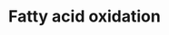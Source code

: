 ---
annotations:
- id: PW:0000002
  parent: classic metabolic pathway
  type: Pathway Ontology
  value: classic metabolic pathway
- id: PW:0000642
  parent: classic metabolic pathway
  type: Pathway Ontology
  value: fatty acid degradation pathway
authors:
- Anwesha
- MaintBot
- Egonw
- AlexanderPico
description: ''
last-edited: 2019-09-17
organisms:
- Mus musculus
redirect_from:
- /index.php/Pathway:WP2318
- /instance/WP2318
revision: null
schema-jsonld:
- '@context': https://schema.org/
  '@id': https://wikipathways.github.io/pathways/WP2318.html
  '@type': Dataset
  creator:
    '@type': Organization
    name: WikiPathways
  description: ''
  keywords:
  - Acetyl-CoA
  - Acetylcarnitine
  - Acyl-CoA
  - Acylcarnitine
  - CACT
  - CPT1
  - CPT2
  - Carnitine
  - Co-ASH
  - CoASH
  - Crotonase
  - Enoyl CoA
  - FAD+
  - FADH2
  - H2O
  - 'Hydroxyacyl CoA '
  - Ketoacyl CoA
  - LCAD
  - M/SCHAD
  - MCAD
  - MCKAT
  - MTP
  - Malonyl-CoA
  - NAD+
  - NAD-
  - NADH+H+
  - NADH+H-
  - SCAD
  - VLCAD
  license: CC0
  name: Fatty acid oxidation
seo: CreativeWork
title: Fatty acid oxidation
wpid: WP2318
---